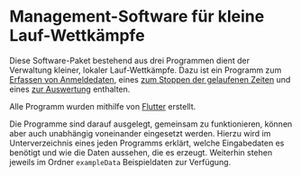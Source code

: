 # Management-Software für kleine Lauf-Wettkämpfe

Diese Software-Paket bestehend aus drei Programmen dient der Verwaltung kleiner, lokaler Lauf-Wettkämpfe.
Dazu ist ein Programm zum [Erfassen von Anmeldedaten](./check_in), eines [zum Stoppen der gelaufenen Zeiten](./run) und eines [zur Auswertung](./finish) enthalten.

Alle Programm wurden mithilfe von [Flutter](https://docs.flutter.dev/get-started/install) erstellt.

Die Programme sind darauf ausgelegt, gemeinsam zu funktionieren, können aber auch unabhängig voneinander eingesetzt werden.
Hierzu wird im Unterverzeichnis eines jeden Programms erklärt, welche Eingabedaten es benötigt und wie die Daten aussehen, die es erzeugt. Weiterhin stehen jeweils im Ordner `exampleData` Beispieldaten zur Verfügung.
